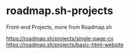 # roadmap.sh-projects
Front-end Projects, more from Roadmap.sh




https://roadmap.sh/projects/single-page-cv
https://roadmap.sh/projects/basic-html-website
